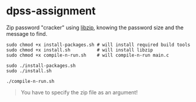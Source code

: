 # dpss-assignment

Zip password "cracker" using [libzip](https://libzip.org/), knowing the password size and the message to find.

```shell
sudo chmod +x install-packages.sh # will install required build tools
sudo chmod +x install.sh          # will install libzip
sudo chmod +x compile-n-run.sh    # will compile-n-run main.c

sudo ./install-packages.sh
sudo ./install.sh

./compile-n-run.sh
```

> You have to specify the zip file as an argument!